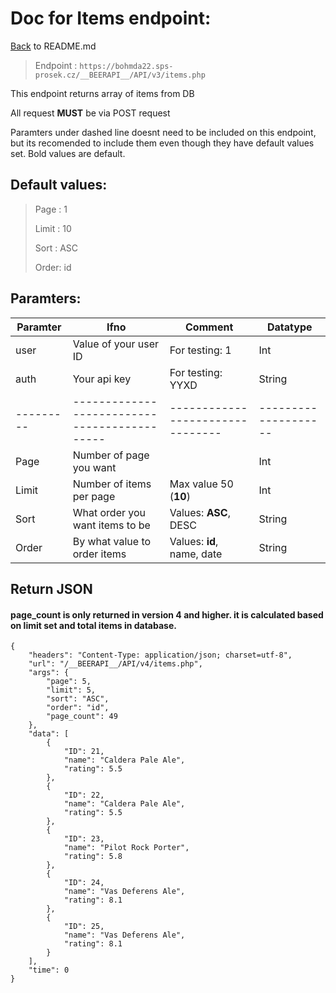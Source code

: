 # Doc for Items endpoint:

[Back](README.md) to README.md

> Endpoint : `https://bohmda22.sps-prosek.cz/__BEERAPI__/API/v3/items.php`


This endpoint returns array of items from DB

All request <b>MUST</b> be via POST request

Paramters under dashed line doesnt need to be included on this endpoint, but its recomended to include them even though they have default values set. Bold values are default.

## Default values:
> Page : 1
> 
> Limit : 10
> 
> Sort : ASC
> 
> Order: id


## Paramters:

| Paramter | Ifno | Comment | Datatype |
|---------|------|----------|-----------|
| user    | Value of your user ID           | For testing: 1    |  Int               |
| auth    | Your api key                    | For testing: YYXD |  String            |
|---------|--------------------------------------------|--------------------------------|--------------------|
| Page     |Number of page you want | | Int|
| Limit | Number of items per page | Max value 50 (<b>10</b>)| Int |
|Sort | What order you want items to be |Values: <b>ASC</b>, DESC| String |
|Order| By what value to order items |Values: <b>id</b>, name, date| String |


## Return JSON

#### page_count is only returned in version 4 and higher. it is calculated based on limit set and total items in database.
```
{
    "headers": "Content-Type: application/json; charset=utf-8",
    "url": "/__BEERAPI__/API/v4/items.php",
    "args": {
        "page": 5,
        "limit": 5,
        "sort": "ASC",
        "order": "id",
        "page_count": 49
    },
    "data": [
        {
            "ID": 21,
            "name": "Caldera Pale Ale",
            "rating": 5.5
        },
        {
            "ID": 22,
            "name": "Caldera Pale Ale",
            "rating": 5.5
        },
        {
            "ID": 23,
            "name": "Pilot Rock Porter",
            "rating": 5.8
        },
        {
            "ID": 24,
            "name": "Vas Deferens Ale",
            "rating": 8.1
        },
        {
            "ID": 25,
            "name": "Vas Deferens Ale",
            "rating": 8.1
        }
    ],
    "time": 0
}
```
